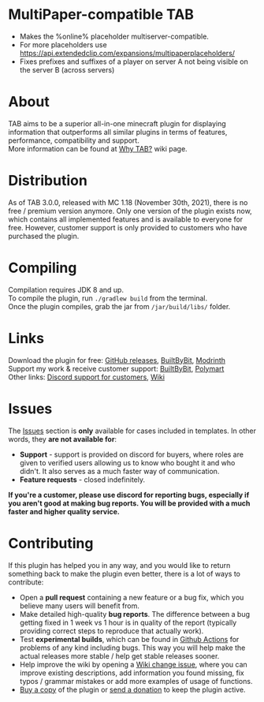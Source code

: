 # MultiPaper-compatible TAB

- Makes the %online% placeholder multiserver-compatible.
- For more placeholders use https://api.extendedclip.com/expansions/multipaperplaceholders/
- Fixes prefixes and suffixes of a player on server A not being visible on the server B (across servers)

# About
TAB aims to be a superior all-in-one minecraft plugin for displaying information that outperforms all 
similar plugins in terms of features, performance, compatibility and support.  
More information can be found at [Why TAB?](https://github.com/NEZNAMY/TAB/wiki/Why-TAB%3F) wiki page.

# Distribution
As of TAB 3.0.0, released with MC 1.18 (November 30th, 2021), there is no free / premium
version anymore. Only one version of the plugin exists now, which contains all implemented features
and is available to everyone for free. However, customer support is only provided to 
customers who have purchased the plugin.  

# Compiling
Compilation requires JDK 8 and up.  
To compile the plugin, run `./gradlew build` from the terminal.  
Once the plugin compiles, grab the jar from `/jar/build/libs/` folder.

# Links
Download the plugin for free: [GitHub releases](https://github.com/NEZNAMY/TAB/releases), 
[BuiltByBit](https://builtbybit.com/resources/20631/), [Modrinth](https://modrinth.com/plugin/tab-was-taken)  
Support my work & receive customer support: [BuiltByBit](https://builtbybit.com/resources/14009/), [Polymart](https://polymart.org/resource/484)  
Other links: [Discord support for customers](https://discord.gg/EaSvdk6), [Wiki](https://github.com/NEZNAMY/TAB/wiki)  

# Issues
The [Issues](https://github.com/NEZNAMY/TAB/issues) section is **only** available for cases included in templates.
In other words, they **are not available for**:  
* **Support** - support is provided on discord for buyers, where roles are given to verified users
allowing us to know who bought it and who didn't. It also serves as a much faster way of communication.
* **Feature requests** - closed indefinitely.
  
**If you're a customer, please use discord for reporting bugs, especially if you aren't good at making bug reports. 
You will be provided with a much faster and higher quality service.**

# Contributing
If this plugin has helped you in any way, and you would like to return something back 
to make the plugin even better, there is a lot of ways to contribute:  
* Open a **pull request** containing a new feature or a bug fix, which you believe many users will benefit from.
* Make detailed high-quality **bug reports**. The difference between a bug getting fixed in 1 week vs 1 hour 
is in quality of the report (typically providing correct steps to reproduce that actually work).
* Test **experimental builds**, which can be found in [Github Actions](https://github.com/NEZNAMY/TAB/actions) for problems of any kind including bugs. 
This way you will help make the actual releases more stable / help get stable releases sooner.
* Help improve the wiki by opening a [Wiki change issue](https://github.com/NEZNAMY/TAB/issues/new?assignees=&labels=Wiki&template=wiki_change.yml), 
where you can improve existing descriptions, add information you found missing, fix typos / grammar mistakes or add more examples of usage of functions.
* [Buy a copy](https://builtbybit.com/resources/14009/) of the plugin or [send a donation](https://paypal.me/neznamy1) to keep the plugin active.